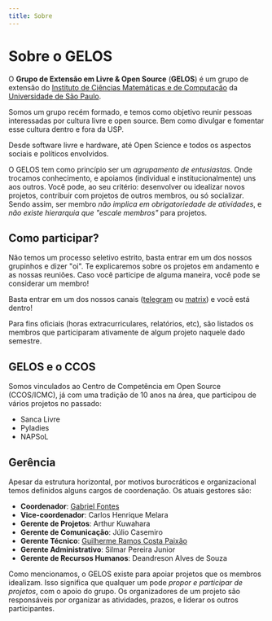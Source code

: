 ```yaml
---
title: Sobre
---
```


# Sobre o GELOS

O **Grupo de Extensão em Livre & Open Source** (**GELOS**) é um grupo de extensão
do [Instituto de Ciências Matemáticas e de Computação](https://icmc.usp.br) da
[Universidade de São Paulo](https://usp.br).

Somos um grupo recém formado, e temos como objetivo reunir pessoas interessadas
por cultura livre e open source. Bem como divulgar e fomentar esse cultura
dentro e fora da USP.

Desde software livre e hardware, até Open Science e todos os aspectos sociais
e políticos envolvidos.

O GELOS tem como princípio ser um *agrupamento de entusiastas*. Onde trocamos
conhecimento, e apoiamos (individual e institucionalmente) uns aos outros. Você
pode, ao seu critério: desenvolver ou idealizar novos projetos, contribuir com
projetos de outros membros, ou só socializar. Sendo assim, ser membro *não
implica em obrigatoriedade de atividades*, e *não existe hierarquia que "escale
membros"* para projetos.

## Como participar?
Não  temos um processo seletivo estrito, basta entrar em um dos nossos
grupinhos e dizer "oi". Te explicaremos sobre os projetos em andamento e
as nossas reuniões. Caso você participe de alguma maneira, você pode se
considerar um membro!

Basta entrar em um dos nossos canais ([telegram](https://telegram.gelos.club)
ou [matrix](https://matrix.gelos.club)) e você está dentro!

Para fins oficiais (horas extracurriculares, relatórios, etc), são listados os
membros que participaram ativamente de algum projeto naquele dado semestre.

## GELOS e o CCOS

Somos vinculados ao Centro de Competência em Open Source (CCOS/ICMC), já com
uma tradição de 10 anos na área, que participou de vários projetos no passado:
- Sanca Livre
- Pyladies
- NAPSoL

## Gerência

Apesar da estrutura horizontal, por motivos burocráticos e organizacional temos
definidos alguns cargos de coordenação. Os atuais gestores são:
- **Coordenador**: [Gabriel Fontes](https://misterio.me)
- **Vice-coordenador**: Carlos Henrique Melara
- **Gerente de Projetos**: Arthur Kuwahara
- **Gerente de Comunicação**: Júlio Casemiro
- **Gerente Técnico**: [Guilherme Ramos Costa Paixão](https://guip.dev)
- **Gerente Administrativo**: Silmar Pereira Junior
- **Gerente de Recursos Humanos**: Deandreson Alves de Souza

Como mencionamos, o GELOS existe para apoiar projetos que os membros idealizam.
Isso significa que qualquer um pode *propor e participar de projetos*, com o
apoio do grupo. Os organizadores de um projeto são responsáveis por organizar
as atividades, prazos, e liderar os outros participantes.
